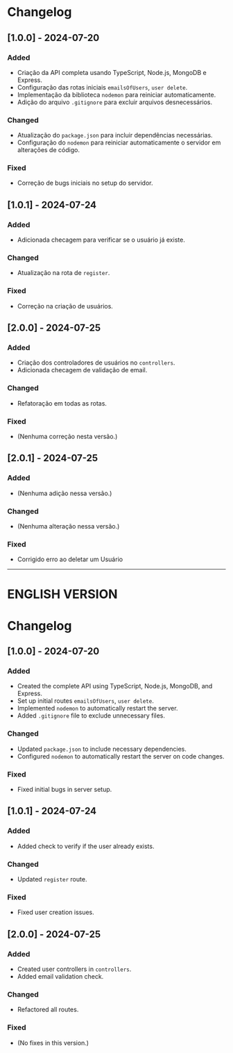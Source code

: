 # Changelog

## [1.0.0] - 2024-07-20

### Added

- Criação da API completa usando TypeScript, Node.js, MongoDB e Express.
- Configuração das rotas iniciais `emailsOfUsers`, `user delete`.
- Implementação da biblioteca `nodemon` para reiniciar automaticamente.
- Adição do arquivo `.gitignore` para excluir arquivos desnecessários.

### Changed

- Atualização do `package.json` para incluir dependências necessárias.
- Configuração do `nodemon` para reiniciar automaticamente o servidor em alterações de código.

### Fixed

- Correção de bugs iniciais no setup do servidor.

## [1.0.1] - 2024-07-24

### Added

- Adicionada checagem para verificar se o usuário já existe.

### Changed

- Atualização na rota de `register`.

### Fixed

- Correção na criação de usuários.

## [2.0.0] - 2024-07-25

### Added

- Criação dos controladores de usuários no `controllers`.
- Adicionada checagem de validação de email.

### Changed

- Refatoração em todas as rotas.

### Fixed

- (Nenhuma correção nesta versão.)

## [2.0.1] - 2024-07-25

### Added

- (Nenhuma adição nessa versão.)

### Changed

- (Nenhuma alteração nessa versão.)

### Fixed

- Corrigido erro ao deletar um Usuário

---

<h1> ENGLISH VERSION</h1>

# Changelog

## [1.0.0] - 2024-07-20

### Added

- Created the complete API using TypeScript, Node.js, MongoDB, and Express.
- Set up initial routes `emailsOfUsers`, `user delete`.
- Implemented `nodemon` to automatically restart the server.
- Added `.gitignore` file to exclude unnecessary files.

### Changed

- Updated `package.json` to include necessary dependencies.
- Configured `nodemon` to automatically restart the server on code changes.

### Fixed

- Fixed initial bugs in server setup.

## [1.0.1] - 2024-07-24

### Added

- Added check to verify if the user already exists.

### Changed

- Updated `register` route.

### Fixed

- Fixed user creation issues.

## [2.0.0] - 2024-07-25

### Added

- Created user controllers in `controllers`.
- Added email validation check.

### Changed

- Refactored all routes.

### Fixed

- (No fixes in this version.)

